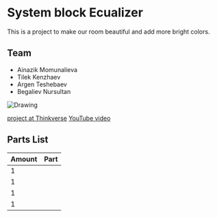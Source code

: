 # System block Ecualizer

This is a project to make our room beautiful and add more bright colors. 

## Team
* Ainazik Momunalieva
* Tilek Kenzhaev
* Argen Teshebaev
* Begaliev Nursultan

![Drawing](C:\Users\User_U\Music\Sphere)

 [project at Thinkverse]()
 [YouTube video]()

## Parts List
| Amount | Part |
|--------|------|
|   1   |
|   1   |
|   1   |
|   1   |
